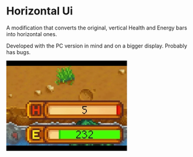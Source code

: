 # Horizontal Ui
A modification that converts the original, vertical Health and Energy bars into horizontal ones.

Developed with the PC version in mind and on a bigger display. Probably has bugs.

![](mod.gif)
